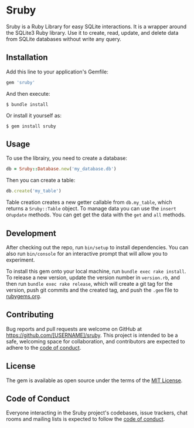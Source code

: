# Sruby

Sruby is a Ruby Library for easy SQLite interactions. It is a wrapper around the SQLite3 Ruby library.
Use it to create, read, update, and delete data from SQLite databases without write any query.

## Installation

Add this line to your application's Gemfile:

```ruby
gem 'sruby'
```

And then execute:

    $ bundle install

Or install it yourself as:

    $ gem install sruby

## Usage

To use the librairy, you need to create a database:

```rb
db = Sruby::Database.new('my_database.db')
```

Then you can create a table:
```rb
db.create('my_table')
```

Table creation creates a new getter callable from `db.my_table`, which returns a `Sruby::Table` object.
To manage data you can use the `insert` or`update` methods.
You can get get the data with the `get` and `all` methods.

## Development

After checking out the repo, run `bin/setup` to install dependencies. You can also run `bin/console` for an interactive prompt that will allow you to experiment.

To install this gem onto your local machine, run `bundle exec rake install`. To release a new version, update the version number in `version.rb`, and then run `bundle exec rake release`, which will create a git tag for the version, push git commits and the created tag, and push the `.gem` file to [rubygems.org](https://rubygems.org).

## Contributing

Bug reports and pull requests are welcome on GitHub at https://github.com/[USERNAME]/sruby. This project is intended to be a safe, welcoming space for collaboration, and contributors are expected to adhere to the [code of conduct](https://github.com/[USERNAME]/sruby/blob/master/CODE_OF_CONDUCT.md).

## License

The gem is available as open source under the terms of the [MIT License](https://opensource.org/licenses/MIT).

## Code of Conduct

Everyone interacting in the Sruby project's codebases, issue trackers, chat rooms and mailing lists is expected to follow the [code of conduct](https://github.com/[USERNAME]/sruby/blob/master/CODE_OF_CONDUCT.md).
